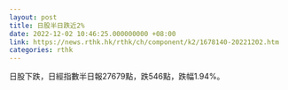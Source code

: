 ```yaml
---
layout: post
title: 日股半日跌近2%
date: 2022-12-02 10:46:25.000000000 +08:00
link: https://news.rthk.hk/rthk/ch/component/k2/1678140-20221202.htm
categories: rthk
---
```


日股下跌，日經指數半日報27679點，跌546點，跌幅1.94%。
